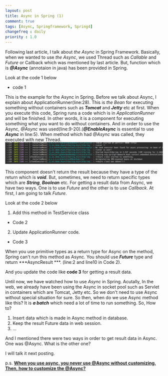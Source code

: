 ```yaml
---
layout: post
title: Async in Spring (1)
comment: true
tags: [Async, Springframework, Spring4]
changefreq : daily
priority : 1.0
---
```


Following last article, I talk about *the Async* in Spring Framework. Basically, when we wanted to use *the Async*, we used Thread such as *Callable* and *Future* or Callback which was mentioned by last article. But, function which is ***@Async*** (annotaion in java) has been provided in Spring. 

Look at the code 1 below
<script src="https://gist.github.com/ijunc2/f73c42059312807e7cf2447094bf020c.js"></script>
* code 1

This is the example for the Async in Spring. Before we talk about Async, I explain about ApplicationRunner(line:28). This is *the Bean* for executing something without containers such as ***Tomcat*** and ***Jetty*** etc at first. When you execute this code, Spring runs a code which is in *ApplicationRunner* and will be finished. In other words, it is a component for executing something what you want to do without containers. And in order to use the Async, *@Async* was used(line:9-20).(***@EnableAsync*** is essential to use ***Async*** in line:5). When method which had *@Async* was called, they executed with new Thread.
![pic1](/assets/img/post/2018-01-06-forth/p1.png)

This component doesn't return the result because they have a type of the return which is ***void***. But, sometimes, we need to return specific types which are ***String***, ***Boolean*** etc. 
For getting a result data from Async, we have two ways. One is to use *Future* and the other is to use *Callback*. At first, I am going to talk *Future*.

Look at the code 2 below 
1. Add this method in TestService class
<script src="https://gist.github.com/ijunc2/9dfd2454d1b96f00440c3c595ac2f487.js"></script>
* Code 2
2. Update ApplicationRunner code.
<script src="https://gist.github.com/ijunc2/ec502003ff3516db0bd84696bad28dfa.js"></script>
* Code 3

When you use primitive types as a return type for Async on the method, Spring can't run this method as Async. You should use ***Future*** type and return ***AsyncResult ***. (line:2 and line10 in Code 2).

And you update the code like **code 3** for getting a result data.

Until now, we have watched how to use *Async* in Spring. Acutally, In the web, we already have been using the Async in socket pool such as Servlet in containers which are Tomcat, Jetty etc. So we don't need to use Async without special situation for sure. So then, when do we use Async method like this? It is ***a batch*** which need a lot of time to run something. So, How to?
1. Insert data which is made in Async method in database.
2. Keep the result Future data in web session.
3. ...


And I mentioned there were two ways in order to get result data in Async. One was @Async. What is the other one? 

I will talk it next posting. 

p.s. [**When you use async, you never use @Async without customizing. Then, how to customize the @Async?**](/2018/01/08/fifth.html)





